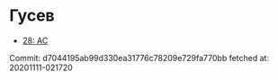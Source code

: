 # Гусев
- [28: AC](28.md)

Commit: d7044195ab99d330ea31776c78209e729fa770bb
 fetched at: 20201111-021720
